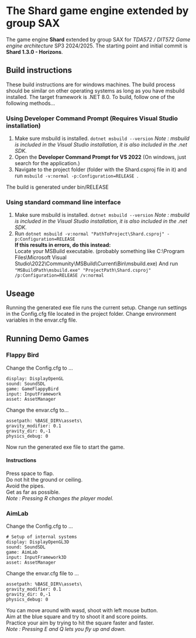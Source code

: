 # The Shard game engine extended by group SAX
The game engine **Shard** extended by group SAX for *TDA572 / DIT572 Game engine architecture* SP3 2024/2025. The starting point and initial commit is **Shard 1.3.0 - Horizons**.


## Build instructions
These build instructions are for windows machines. The build process should be similar on other operating systems as long as you have msbuild installed.
The target framework is .NET 8.0. To build, follow one of the following methods...

### Using Developer Command Prompt (Requires Visual Studio installation)
1. Make sure msbuild is installed. ``` dotnet msbuild --version ```
   *Note : msbuild is included in the Visual Studio installation, it is also included in the .net SDK.*
2. Open the **Developer Command Prompt for VS 2022** (On windows, just search for the application.)
3. Navigate to the project folder (folder with the Shard.csproj file in it) and run ```msbuild -v:normal -p:Configuration=RELEASE ```.

The build is generated under bin/RELEASE

### Using standard command line interface
1. Make sure msbuild is installed. ``` dotnet msbuild --version ```
   *Note : msbuild is included in the Visual Studio installation, it is also included in the .net SDK.*
2. Run ```dotnet msbuild -v:normal "PathToProject\Shard.csproj" -p:Configuration=RELEASE```  
**If this results in errors, do this instead:**  
Locate your MSBuild executable. (probably something like C:\Program Files\Microsoft Visual Studio\2022\Community\MSBuild\Current\Bin\msbuild.exe)
And run ```"MSBuildPath\msbuild.exe" "ProjectPath\Shard.csproj" /p:Configuration=RELEASE /v:normal```

## Useage
Running the generated exe file runs the current setup. Change run settings in the Config.cfg file located in the project folder. Change environment variables in the envar.cfg file.

## Running Demo Games

### Flappy Bird
Change the Config.cfg to ...
```
display: DisplayOpenGL
sound: SoundSDL
game: GameFlappyBird
input: InputFramework
asset: AssetManager
```
Change the envar.cfg to...
```
assetpath: %BASE_DIR%\assets\
gravity_modifier: 0.1
gravity_dir: 0,-1
physics_debug: 0
```
Now run the generated exe file to start the game.
#### Instructions
Press space to flap.  
Do not hit the ground or ceiling.  
Avoid the pipes.  
Get as far as possible.  
*Note : Pressing R changes the player model.* 

### AimLab
Change the Config.cfg to ...
```
# Setup of internal systems
display: DisplayOpenGL3D
sound: SoundSDL
game: AimLab
input: InputFramework3D
asset: AssetManager
```
Change the envar.cfg file to ...
```
assetpath: %BASE_DIR%\assets\
gravity_modifier: 0.1
gravity_dir: 0,-1
physics_debug: 0
```
You can move around with wasd, shoot with left mouse button.  
Aim at the blue square and try to shoot it and score points.  
Practice your aim by trying to hit the square faster and faster.  
*Note : Pressing E and Q lets you fly up and down.*
